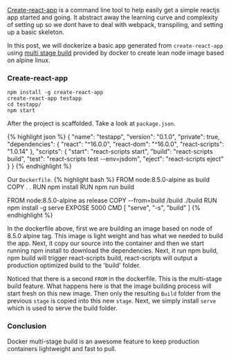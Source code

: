 [Create-react-app](https://github.com/facebookincubator/create-react-app) is a command line tool to help easily get a simple reactjs app started and going. It abstract away the learning curve and complexity of setting up so we dont have to deal with webpack, transpiling, and setting up a basic skeleton.

In this post, we will dockerize a basic app generated from `create-react-app` using [multi stage build](https://docs.docker.com/engine/userguide/eng-image/multistage-build/) provided by docker to create lean node image based on alpine linux.

### Create-react-app
```
npm install -g create-react-app
create-react-app testapp
cd testapp/
npm start
```

After the project is scaffolded. Take a look at `package.json`.

{% highlight json %}
{
  "name": "testapp",
  "version": "0.1.0",
  "private": true,
  "dependencies": {
    "react": "^16.0.0",
    "react-dom": "^16.0.0",
    "react-scripts": "1.0.14"
  },
  "scripts": {
    "start": "react-scripts start",
    "build": "react-scripts build",
    "test": "react-scripts test --env=jsdom",
    "eject": "react-scripts eject"
  }
}
{% endhighlight %}

Our `Dockerfile`.
{% highlight bash %}
FROM node:8.5.0-alpine as build
COPY . .
RUN npm install
RUN npm run build

FROM node:8.5.0-alpine as release
COPY --from=build /build ./build
RUN npm install -g serve
EXPOSE 5000
CMD [ "serve", "-s", "build" ]
{% endhighlight %}

In the dockerfile above, first we are building an image based on node of 8.5.0 alpine tag. This image is light weight and has what we needed to build the app. Next, it copy our source into the container and then we start running npm install to download the dependencies. Next, it run npm build, npm build will trigger react-scripts build, react-scripts will output a production optimized build to the 'build' folder.

Noticed that there is a second `FROM` in the dockerfile. This is the multi-stage build feature. What happens here is that the image building process will start fresh on this new image. Then only the resulting `Build` folder from the previous `stage` is copied into this new `stage`. Next, we simply install `serve` which is used to serve the build folder. 

### Conclusion
Docker multi-stage build is an awesome feature to keep production containers lightweight and fast to pull.
